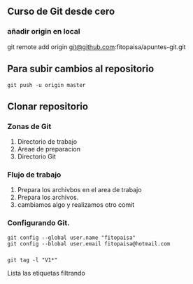 ## Curso de Git desde cero

### añadir origin en local
git remote add origin git@github.com:fitopaisa/apuntes-git.git


## Para subir cambios al repositorio 
`git push -u origin master`

## Clonar repositorio


### Zonas de Git
1. Directorio de trabajo
2. Areae de preparacion
3. Directorio Git


### Flujo de trabajo
  1. Prepara los archivbos en el area de trabajo
  2. Prepara los archivos.
  3. cambiamos algo y realizamos otro comit

### Configurando Git.
```
git config --global user.name "fitopaisa"
git config --blobal user.email fitopaisa@hotmail.com
```

###
```
git tag -l "V1*"
```
Lista las etiquetas filtrando 

